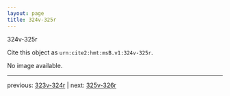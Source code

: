 ```yaml
---
layout: page
title: 324v-325r
---
```


324v-325r

Cite this object as `urn:cite2:hmt:msB.v1:324v-325r`.

No image available. 



---

previous: [323v-324r](../323v-324r/) | next: [325v-326r](../325v-326r/)